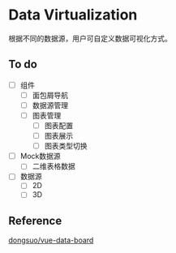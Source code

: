 # Data Virtualization

根据不同的数据源，用户可自定义数据可视化方式。

## To do

- [ ] 组件
  - [ ] 面包屑导航
  - [ ] 数据源管理
  - [ ] 图表管理
    - [ ] 图表配置
    - [ ] 图表展示
    - [ ] 图表类型切换
- [ ] Mock数据源
  - [ ] 二维表格数据
- [ ] 数据源
  - [ ] 2D
  - [ ] 3D

## Reference

[dongsuo/vue-data-board
](https://github.com/dongsuo/vue-data-board)
